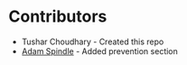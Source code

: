 # Contributors

   - Tushar Choudhary - Created this repo
   - [Adam Spindle](https://github.com/adamspindle) - Added prevention section
